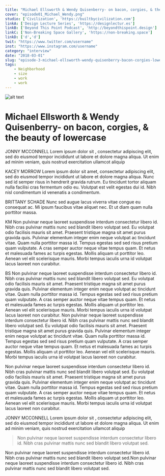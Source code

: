 ```yaml
---
title: "Michael Ellsworth & Wendy Quisenberry- on bacon, corgies, & the beauty of lowercase"
cover: "episode01_Michael_Wendy.png"
studio: ['Civilization', 'https://builtbycivilization.com']
linkA: ['Design Lecture Series', 'https://designlectur.es']
linkB: ['Beyond This Point Podcast', 'http://beyondthispoint.design']
linkC: ['Non-Breaking Space Gallery', 'https://non-breaking.space']
linkD: ['d','d']
twit: "https://www.twitter.com/username"
inst: "https://www.instagram.com/username"
category: "interview"
date: "2018-03-01"
slug: "episode-3-michael-ellsworth-wendy-quisenberry-bacon-corgies-lowercase"
tags:
    - Neighborhood
    - size
    - work
    - work
---
```


![alt text](episode01_Michael_Wendy.png "Logo Title Text 1")

Michael Ellsworth & Wendy Quisenberry- on bacon, corgies, & the beauty of lowercase
===================================================================================

<span class='person interviewer'>JONNY MCCONNELL</span>
Lorem ipsum dolor sit , consectetur adipiscing elit, sed do eiusmod tempor incididunt ut labore et dolore magna aliqua. Ut enim ad minim veniam, quis nostrud exercitation ullamcot aliquip

<span class='person one'>KACEY MORROW</span>
Lorem ipsum dolor sit amet, consectetur adipiscing elit, sed do eiusmod tempor incididunt ut labore et dolore magna aliqua. Nunc sed id semper risus in hendrerit gravida rutrum. Eu tincidunt tortor aliquam nulla facilisi cras fermentum odio eu. Volutpat est velit egestas dui id. Nibh nisl condimentum id venenatis a condimentum. 

<span class='person two'>BRITTANY SCHADE</span>
Nunc sed augue lacus viverra vitae congue eu consequat ac. Mi ipsum faucibus vitae aliquet nec. Et ut diam quam nulla porttitor massa.

<span class='person'>KM</span> 
Non pulvinar neque laoreet suspendisse interdum consectetur libero id. Nibh cras pulvinar mattis nunc sed blandit libero volutpat sed. Eu volutpat odio facilisis mauris sit amet. Praesent tristique magna sit amet purus gravida quis. Pulvinar elementum integer enim neque volutpat ac tincidunt vitae. Quam nulla porttitor massa id. Tempus egestas sed sed risus pretium quam vulputate. A cras semper auctor neque vitae tempus quam. Et netus et malesuada fames ac turpis egestas. Mollis aliquam ut porttitor leo. Aenean vel elit scelerisque mauris. Morbi tempus iaculis urna id volutpat lacus laoreet non curabitur.

<span class='person'>BS</span> 
Non pulvinar neque laoreet suspendisse interdum consectetur libero id. Nibh cras pulvinar mattis nunc sed blandit libero volutpat sed. Eu volutpat odio facilisis mauris sit amet. Praesent tristique magna sit amet purus gravida quis. Pulvinar elementum integer enim neque volutpat ac tincidunt vitae. Quam nulla porttitor massa id. Tempus egestas sed sed risus pretium quam vulputate. A cras semper auctor neque vitae tempus quam. Et netus et malesuada fames ac turpis egestas. Mollis aliquam ut porttitor leo. Aenean vel elit scelerisque mauris. Morbi tempus iaculis urna id volutpat lacus laoreet non curabitur. Non pulvinar neque laoreet suspendisse interdum consectetur libero id. Nibh cras pulvinar mattis nunc sed blandit libero volutpat sed. Eu volutpat odio facilisis mauris sit amet. Praesent tristique magna sit amet purus gravida quis. Pulvinar elementum integer enim neque volutpat ac tincidunt vitae. Quam nulla porttitor massa id. Tempus egestas sed sed risus pretium quam vulputate. A cras semper auctor neque vitae tempus quam. Et netus et malesuada fames ac turpis egestas. Mollis aliquam ut porttitor leo. Aenean vel elit scelerisque mauris. Morbi tempus iaculis urna id volutpat lacus laoreet non curabitur.

Non pulvinar neque laoreet suspendisse interdum consectetur libero id. Nibh cras pulvinar mattis nunc sed blandit libero volutpat sed. Eu volutpat odio facilisis mauris sit amet. Praesent tristique magna sit amet purus gravida quis. Pulvinar elementum integer enim neque volutpat ac tincidunt vitae. Quam nulla porttitor massa id. Tempus egestas sed sed risus pretium quam vulputate. A cras semper auctor neque vitae tempus quam. Et netus et malesuada fames ac turpis egestas. Mollis aliquam ut porttitor leo. Aenean vel elit scelerisque mauris. Morbi tempus iaculis urna id volutpat lacus laoreet non curabitur.

<span class='person interviewer'>JONNY MCCONNELL</span>
Lorem ipsum dolor sit , consectetur adipiscing elit, sed do eiusmod tempor incididunt ut labore et dolore magna aliqua. Ut enim ad minim veniam, quis nostrud exercitation ullamcot aliquip

>Non pulvinar neque laoreet suspendisse interdum consectetur libero id. Nibh cras pulvinar mattis nunc sed blandit libero volutpat sed.

Non pulvinar neque laoreet suspendisse interdum consectetur libero id. Nibh cras pulvinar mattis nunc sed blandit libero volutpat sed.Non pulvinar neque laoreet suspendisse interdum consectetur libero id. Nibh cras pulvinar mattis nunc sed blandit libero volutpat sed.
